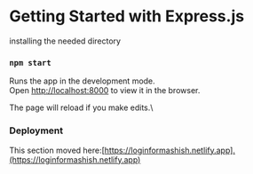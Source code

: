 # Getting Started with Express.js
installing the needed directory

### `npm start`
Runs the app in the development mode.\
Open [http://localhost:8000](http://localhost:8000) to view it in the browser.

The page will reload if you make edits.\

### Deployment
This section moved here:[https://loginformashish.netlify.app].(https://loginformashish.netlify.app)

